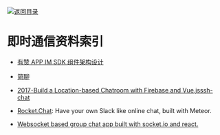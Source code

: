 [![返回目录](https://parg.co/UGo)](https://github.com/wxyyxc1992/Awesome-Links)

# 即时通信资料索引

* [有赞 APP IM SDK 组件架构设计](http://tech.youzan.com/you-zan-im-sdk-ke-hu-duan-she-ji/)

* [简聊](https://github.com/jianliaoim/talk-os)

- [2017-Build a Location-based Chatroom with Firebase and Vue.js](https://parg.co/bLH)[ssh-chat](https://github.com/shazow/ssh-chat)

- [Rocket.Chat](https://github.com/RocketChat/Rocket.Chat): Have your own Slack like online chat, built with Meteor.

* [Websocket based group chat app built with socket.io and react.](https://github.com/justadudewhohacks/websocket-chat)
